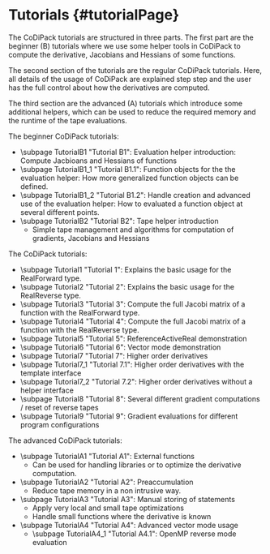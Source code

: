 Tutorials {#tutorialPage}
=======

The CoDiPack tutorials are structured in three parts. The first part are the beginner (B) tutorials where we use some
helper tools in CoDiPack to compute the derivative, Jacobians and Hessians of some functions.

The second section of the tutorials are the regular CoDiPack tutorials. Here, all details of the usage of CoDiPack are
explained step step and the user has the full control about how the derivatives are computed.

The third section are the advanced (A) tutorials which introduce some additional helpers, which can be used to reduce
the required memory and the runtime of the tape evaluations.

The beginner CoDiPack tutorials:
  - \subpage TutorialB1 "Tutorial B1": Evaluation helper introduction: Compute Jacbioans and Hessians of functions
   - \subpage TutorialB1_1 "Tutorial B1.1": Function objects for the the evaluation helper: How more generalized function objects can be defined.
   - \subpage TutorialB1_2 "Tutorial B1.2": Handle creation and advanced use of the evaluation helper: How to evaluated a function object at several different points.
  - \subpage TutorialB2 "Tutorial B2": Tape helper introduction
    - Simple tape management and algorithms for computation of gradients, Jacobians and Hessians

The CoDiPack tutorials:
  - \subpage Tutorial1 "Tutorial 1": Explains the basic usage for the RealForward type.
  - \subpage Tutorial2 "Tutorial 2": Explains the basic usage for the RealReverse type.
  - \subpage Tutorial3 "Tutorial 3": Compute the full Jacobi matrix of a function with the RealForward type.
  - \subpage Tutorial4 "Tutorial 4": Compute the full Jacobi matrix of a function with the RealReverse type.
  - \subpage Tutorial5 "Tutorial 5": ReferenceActiveReal demonstration
  - \subpage Tutorial6 "Tutorial 6": Vector mode demonstration
  - \subpage Tutorial7 "Tutorial 7": Higher order derivatives
   - \subpage Tutorial7_1 "Tutorial 7.1": Higher order derivatives with the template interface
   - \subpage Tutorial7_2 "Tutorial 7.2": Higher order derivatives without a helper interface
  - \subpage Tutorial8 "Tutorial 8": Several different gradient computations / reset of reverse tapes
  - \subpage Tutorial9 "Tutorial 9": Gradient evaluations for different program configurations

The advanced CoDiPack tutorials:
  - \subpage TutorialA1 "Tutorial A1": External functions
    - Can be used for handling libraries or to optimize the derivative computation.
  - \subpage TutorialA2 "Tutorial A2": Preaccumulation
    - Reduce tape memory in a non intrusive way.
  - \subpage TutorialA3 "Tutorial A3": Manual storing of statements
    - Apply very local and small tape optimizations
    - Handle small functions where the derivative is known
  - \subpage TutorialA4 "Tutorial A4": Advanced vector mode usage
    - \subpage TutorialA4_1 "Tutorial A4.1": OpenMP reverse mode evaluation
